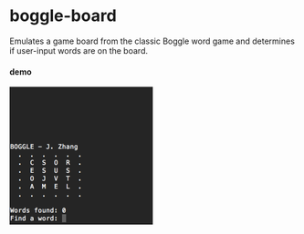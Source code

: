 # boggle-board
Emulates a game board from the classic Boggle word game and determines if user-input words are on the board.

#### demo
![demo gif](boggle-board.gif)
